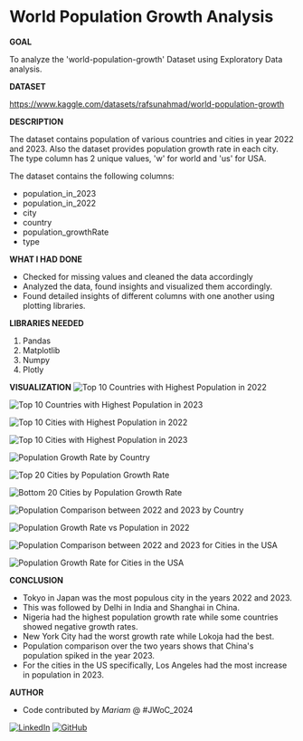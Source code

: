 <h1>World Population Growth Analysis</h1>

**GOAL**

To analyze the 'world-population-growth' Dataset using Exploratory Data analysis.

**DATASET**

https://www.kaggle.com/datasets/rafsunahmad/world-population-growth

**DESCRIPTION**

The dataset contains population of various countries and cities in year 2022 and 2023. Also the dataset provides population growth rate in each city.
The type column has 2 unique values, 'w' for world and 'us' for USA.

The dataset contains the following columns:
- population_in_2023
- population_in_2022       
- city                    
- country                 
- population_growthRate  
- type                   

**WHAT I HAD DONE**

* Checked for missing values and cleaned the data accordingly
* Analyzed the data, found insights and visualized them accordingly.
* Found detailed insights of different columns with one another using plotting libraries.


**LIBRARIES NEEDED**

1. Pandas
2. Matplotlib
3. Numpy
4. Plotly

**VISUALIZATION**
![Top 10 Countries with Highest Population in 2022](<../Images/Top 10 Countries with Highest Population in 2022.png>)

![Top 10 Countries with Highest Population in 2023](<../Images/Top 10 Countries with Highest Population in 2023.png>)

![Top 10 Cities with Highest Population in 2022](<../Images/Top 10 Cities with Highest Population in 2022.png>)

![Top 10 Cities with Highest Population in 2023](<../Images/Top 10 Cities with Highest Population in 2023.png>)

![Population Growth Rate by Country](<../Images/Population Growth Rate by Country.png>)

![Top 20 Cities by Population Growth Rate](<../Images/'Top 20 Cities by Population Growth Rate'.png>)

![Bottom 20 Cities by Population Growth Rate](<../Images/Bottom 20 Cities by Population Growth Rate.png>)

![Population Comparison between 2022 and 2023 by Country](<../Images/Population Comparison between 2022 and 2023 by Country.png>)

![Population Growth Rate vs Population in 2022](<../Images/Population Growth Rate vs Population in 2022.png>)

![Population Comparison between 2022 and 2023 for Cities in the USA](<../Images/Population Comparison between 2022 and 2023 for Cities in the USA.png>)

![Population Growth Rate for Cities in the USA](<../Images/Population Growth Rate for Cities in the USA.png>)

**CONCLUSION**
- Tokyo in Japan was the most populous city in the years 2022 and 2023.
- This was followed by Delhi in India and Shanghai in China.
- Nigeria had the highest population growth rate while some countries showed negative growth rates.
- New York City had the worst growth rate while Lokoja had the best.
- Population comparison over the two years shows that China's population spiked in the year 2023.
- For the cities in the US specifically, Los Angeles had the most increase in population in 2023.

**AUTHOR**

- Code contributed by *Mariam* @ #JWoC_2024

[![LinkedIn](https://img.shields.io/badge/linkedin-%230077B5.svg?style=for-the-badge&logo=linkedin&logoColor=white)](https://www.linkedin.com/in/mariam-m7084)  [![GitHub](https://img.shields.io/badge/github-%23121011.svg?style=for-the-badge&logo=github&logoColor=white)](https://github.com/mariam7084/)